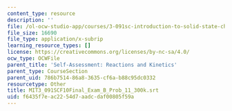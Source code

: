 ```yaml
---
content_type: resource
description: ''
file: /ol-ocw-studio-app/courses/3-091sc-introduction-to-solid-state-chemistry-fall-2010/f6435f7eac2254d7aadcdaf00805f59a_MIT3_091SCF10Final_Exam_B_Prob_11_300k.vtt
file_size: 16690
file_type: application/x-subrip
learning_resource_types: []
license: https://creativecommons.org/licenses/by-nc-sa/4.0/
ocw_type: OCWFile
parent_title: 'Self-Assessment: Reactions and Kinetics'
parent_type: CourseSection
parent_uid: 786b7514-86a8-3635-cf6a-b88c95dc0332
resourcetype: Other
title: MIT3_091SCF10Final_Exam_B_Prob_11_300k.srt
uid: f6435f7e-ac22-54d7-aadc-daf00805f59a
---
```

